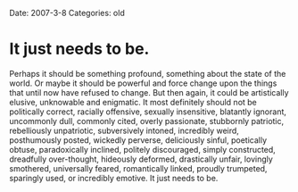Date: 2007-3-8
Categories: old

# It just needs to be.

Perhaps it should be something profound, something about the state of the world.  Or maybe it should be powerful and force change upon the things that until now have refused to change.  But then again, it could be artistically elusive, unknowable and enigmatic.  It  most definitely should not be politically correct, racially offensive, sexually insensitive, blatantly ignorant, uncommonly dull, commonly cited, overly passionate, stubbornly patriotic, rebelliously unpatriotic, subversively intoned, incredibly weird, posthumously posted, wickedly perverse, deliciously sinful, poetically obtuse, paradoxically inclined, politely discouraged, simply constructed, dreadfully over-thought, hideously deformed, drastically unfair, lovingly smothered, universally feared, romantically linked, proudly trumpeted, sparingly used, or incredibly emotive.  It just needs to be.
